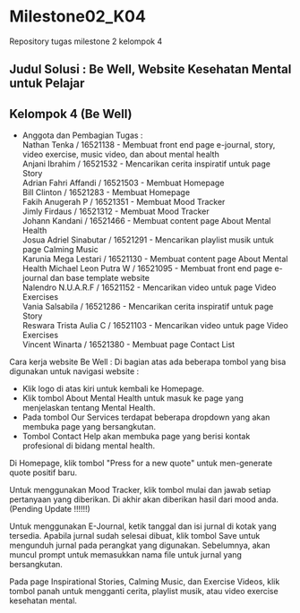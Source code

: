 # Milestone02_K04
 Repository tugas milestone 2 kelompok 4

## Judul Solusi : Be Well, Website Kesehatan Mental untuk Pelajar
## Kelompok 4 (Be Well) 

- Anggota dan Pembagian Tugas : <br />
 Nathan Tenka / 16521138 - Membuat front end page e-journal, story, video exercise, music video, dan about mental health <br />
 Anjani Ibrahim / 16521532 - Mencarikan cerita inspiratif untuk page Story <br />
 Adrian Fahri Affandi / 16521503 - Membuat Homepage <br />
 Bill Clinton / 16521283 - Membuat Homepage <br />
 Fakih Anugerah P / 16521351 - Membuat Mood Tracker <br />
 Jimly Firdaus / 16521312 - Membuat Mood Tracker <br />
 Johann Kandani / 16521466 - Membuat content page About Mental Health <br />
 Josua Adriel Sinabutar / 16521291 - Mencarikan playlist musik untuk page Calming Music <br />
 Karunia Mega Lestari / 16521130 - Membuat content page About Mental Health
 Michael Leon Putra W / 16521095 - Membuat front end page e-journal dan base template website <br />
 Nalendro N.U.A.R.F / 16521152 - Mencarikan video untuk page Video Exercises <br />
 Vania Salsabila / 16521286 - Mencarikan cerita inspiratif untuk page Story <br />
 Reswara Trista Aulia C / 16521103 - Mencarikan video untuk page Video Exercises <br />
 Vincent Winarta / 16521380 - Membuat page Contact List <br />

Cara kerja website Be Well :
Di bagian atas ada beberapa tombol yang bisa digunakan untuk navigasi website :
- Klik logo di atas kiri untuk kembali ke Homepage.
- Klik tombol About Mental Health untuk masuk ke page yang menjelaskan tentang Mental Health.
- Pada tombol Our Services terdapat beberapa dropdown yang akan membuka page yang bersangkutan. 
- Tombol Contact Help akan membuka page yang berisi kontak profesional di bidang mental health.

Di Homepage, klik tombol "Press for a new quote" untuk men-generate quote positif baru.

Untuk menggunakan Mood Tracker, klik tombol mulai dan jawab setiap pertanyaan yang diberikan. Di akhir akan diberikan hasil dari mood anda. (Pending Update !!!!!!)

Untuk menggunakan E-Journal, ketik tanggal dan isi jurnal di kotak yang tersedia. Apabila jurnal sudah selesai dibuat, klik tombol Save untuk mengunduh jurnal pada perangkat yang digunakan. Sebelumnya, akan muncul prompt untuk memasukkan nama file untuk jurnal yang bersangkutan.

Pada page Inspirational Stories, Calming Music, dan Exercise Videos, klik tombol panah untuk mengganti cerita, playlist musik, atau video exercise kesehatan mental.
